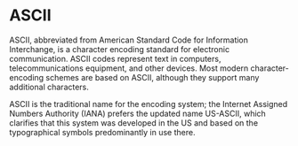 # ASCII


ASCII, abbreviated from American Standard Code for Information
Interchange, is a character encoding standard for electronic
communication. ASCII codes represent text in computers,
telecommunications equipment, and other devices. Most modern
character-encoding schemes are based on ASCII, although they support
many additional characters.

ASCII is the traditional name for the encoding system; the Internet
Assigned Numbers Authority (IANA) prefers the updated name US-ASCII,
which clarifies that this system was developed in the US and based on
the typographical symbols predominantly in use there.

